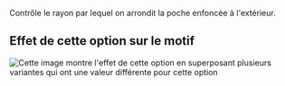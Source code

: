 Contrôle le rayon par lequel on arrondit la poche enfoncée à l'extérieur.

## Effet de cette option sur le motif

![Cette image montre l'effet de cette option en superposant plusieurs variantes qui ont une valeur différente pour cette option](charlie\_frontpocketslantbend\_sample.svg "Effet de cette option sur le motif")
